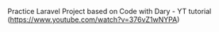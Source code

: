 Practice Laravel Project based on Code with Dary - YT tutorial (https://www.youtube.com/watch?v=376vZ1wNYPA)